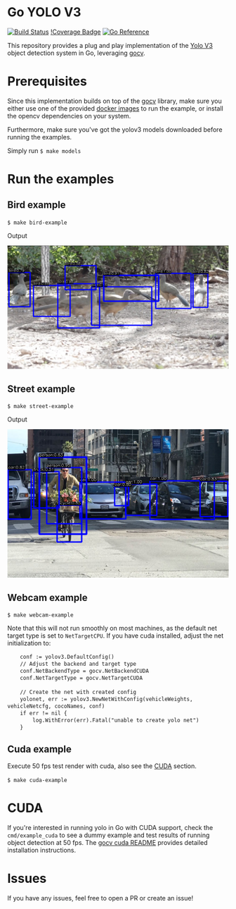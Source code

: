 # Go YOLO V3
[![Build Status](https://github.com/wimspaargaren/yolov3/workflows/CI/badge.svg)](https://github.com/wimspaargaren/yolov3/actions)
[!Coverage Badge](https://img.shields.io/endpoint?url=https://gist.githubusercontent.com/wimspaargaren/336567a087162bcad4e55ebe4b17b457/raw/yolov3__heads_master.json)
[![Go Reference](https://pkg.go.dev/badge/github.com/wimspaargaren/yolov3.svg)](https://pkg.go.dev/github.com/wimspaargaren/yolov3)

This repository provides a plug and play implementation of the [Yolo V3](https://pjreddie.com/darknet/yolo/) object detection system in Go, leveraging [gocv](https://github.com/hybridgroup/gocv).

# Prerequisites

Since this implementation builds on top of the [gocv](https://github.com/hybridgroup/gocv) library, make sure you either use one of the provided [docker images](https://github.com/hybridgroup/gocv/blob/release/Dockerfile) to run the example, or install the opencv dependencies on your system.

Furthermore, make sure you've got the yolov3 models downloaded before running the examples. 

Simply run `$ make models`

# Run the examples

## Bird example

`$ make bird-example`

Output

<img src="data/example_outputs/birds-output.png"
     alt="birds output"/>

## Street example

`$ make street-example`

Output

<img src="data/example_outputs/street-output.png"
     alt="street output"/>

## Webcam example

`$ make webcam-example`

Note that this will not run smoothly on most machines, as the default net target type is set to `NetTargetCPU`. If you have cuda installed, adjust the net initialization to:
```GOLANG
	conf := yolov3.DefaultConfig()
	// Adjust the backend and target type
	conf.NetBackendType = gocv.NetBackendCUDA
	conf.NetTargetType = gocv.NetTargetCUDA

	// Create the net with created config
	yolonet, err := yolov3.NewNetWithConfig(vehicleWeights, vehicleNetcfg, cocoNames, conf)
	if err != nil {
		log.WithError(err).Fatal("unable to create yolo net")
	}
```

## Cuda example
Execute 50 fps test render with cuda, also see the [CUDA](#CUDA) section.

`$ make cuda-example`

# CUDA

If you're interested in running yolo in Go with CUDA support, check the `cmd/example_cuda` to see a dummy example and test results of running object detection at 50 fps. The [gocv cuda README](https://github.com/hybridgroup/gocv/blob/release/cuda/README.md) provides detailed installation instructions.

# Issues

If you have any issues, feel free to open a PR or create an issue!
